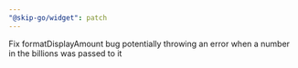 ```yaml
---
"@skip-go/widget": patch
---
```


Fix formatDisplayAmount bug potentially throwing an error when a number in the billions was passed to it
